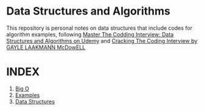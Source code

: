 # Data Structures and Algorithms
This repository is personal notes on data structures that include codes for algorithm examples, following [Master The Codding Interview: Data Structures and Algorithms on Udemy](https://www.udemy.com/course/master-the-coding-interview-data-structures-algorithms/) and [Cracking The Coding Interview by GAYLE LAAKMANN McDowELL](https://www.amazon.co.uk/Cracking-Coding-Interview-Programming-Questions/dp/098478280X)

# INDEX

1. [Big O](https://github.com/MertTheGreat/data-structures-and-algorithms/blob/master/Big%20O/Big%20O.md)
2. [Examples](https://github.com/MertTheGreat/data-structures-and-algorithms/tree/master/Examples)
3. [Data Structures](https://github.com/MertTheGreat/data-structures-and-algorithms/blob/master/Data%20Structures/Data%20Structures.md)

